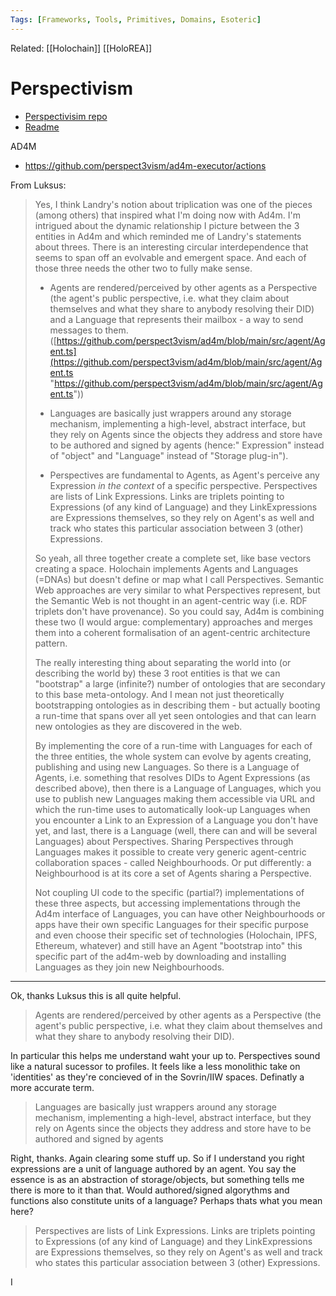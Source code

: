 ```yaml
---
Tags: [Frameworks, Tools, Primitives, Domains, Esoteric]
---
```

Related: [[Holochain]] [[HoloREA]]


# Perspectivism
- [Perspectivisim repo](https://github.com/lucksus/perspectivism)
- [Readme](https://github.com/perspect3vism/perspect3ve/blob/master/src/ad4m/README.md)

AD4M
- https://github.com/perspect3vism/ad4m-executor/actions

From Luksus:
> Yes, I think Landry's notion about triplication was one of the pieces (among others) that inspired what I'm doing now with Ad4m. I'm intrigued about the dynamic relationship I picture between the 3 entities in Ad4m and which reminded me of Landry's statements about threes. There is an interesting circular interdependence that seems to span off an evolvable and emergent space. And each of those three needs the other two to fully make sense. 
>
>- Agents are rendered/perceived by other agents as a Perspective (the agent's public perspective, i.e. what they claim about themselves and what they share to anybody resolving their DID) and a Language that represents their mailbox - a way to send messages to them. ([https://github.com/perspect3vism/ad4m/blob/main/src/agent/Agent.ts](https://github.com/perspect3vism/ad4m/blob/main/src/agent/Agent.ts "https://github.com/perspect3vism/ad4m/blob/main/src/agent/Agent.ts")) 
>
> - Languages are basically just wrappers around any storage mechanism, implementing a high-level, abstract interface, but they rely on Agents since the objects they address and store have to be authored and signed by agents (hence:" Expression" instead of "object" and "Language" instead of "Storage plug-in"). 
> 
> - Perspectives are fundamental to Agents, as Agent's perceive any Expression _in the context_ of a specific perspective. Perspectives are lists of Link Expressions. Links are triplets pointing to Expressions (of any kind of Language) and they LinkExpressions are Expressions themselves, so they rely on Agent's as well and track who states this particular association between 3 (other) Expressions. 
> 
> So yeah, all three together create a complete set, like base vectors creating a space. Holochain implements Agents and Languages (=DNAs) but doesn't define or map what I call Perspectives. Semantic Web approaches are very similar to what Perspectives represent, but the Semantic Web is not thought in an agent-centric way (i.e. RDF triplets don't have provenance). So you could say, Ad4m is combining these two (I would argue: complementary) approaches and merges them into a coherent formalisation of an agent-centric architecture pattern. 
> 
> The really interesting thing about separating the world into (or describing the world by) these 3 root entities is that we can "bootstrap" a large (infinite?) number of ontologies that are secondary to this base meta-ontology. And I mean not just theoretically bootstrapping ontologies as in describing them - but actually booting a run-time that spans over all yet seen ontologies and that can learn new ontologies as they are discovered in the web. 
> 
> By implementing the core of a run-time with Languages for each of the three entities, the whole system can evolve by agents creating, publishing and using new Languages. So there is a Language of Agents, i.e. something that resolves DIDs to Agent Expressions (as described above), then there is a Language of Languages, which you use to publish new Languages making them accessible via URL and which the run-time uses to automatically look-up Languages when you encounter a Link to an Expression of a Language you don't have yet, and last, there is a Language (well, there can and will be several Languages) about Perspectives. Sharing Perspectives through Languages makes it possible to create very generic agent-centric collaboration spaces - called Neighbourhoods. Or put differently: a Neighbourhood is at its core a set of Agents sharing a Perspective. 
> 
> Not coupling UI code to the specific (partial?) implementations of these three aspects, but accessing implementations through the Ad4m interface of Languages, you can have other Neighbourhoods or apps have their own specific Languages for their specific purpose and even choose their specific set of technologies (Holochain, IPFS, Ethereum, whatever) and still have an Agent "bootstrap into" this specific part of the ad4m-web by downloading and installing Languages as they join new Neighbourhoods.
--------------

Ok, thanks Luksus this is all quite helpful. 

> Agents are rendered/perceived by other agents as a Perspective (the agent's public perspective, i.e. what they claim about themselves and what they share to anybody resolving their DID).

In particular this helps me understand waht your up to. Perspectives sound like a natural sucessor to profiles. It feels like a less monolithic take on 'identities' as they're concieved of in the Sovrin/IIW spaces. Definatly a more accurate term. 

> Languages are basically just wrappers around any storage mechanism, implementing a high-level, abstract interface, but they rely on Agents since the objects they address and store have to be authored and signed by agents 

Right, thanks. Again clearing some stuff up. So if I understand you right expressions are a unit of language authored by an agent. You say the essence is as an abstraction of storage/objects, but something tells me there is more to it than that. Would authored/signed algorythms and functions also constitute units of a language? Perhaps thats what you mean here?

> Perspectives are lists of Link Expressions. Links are triplets pointing to Expressions (of any kind of Language) and they LinkExpressions are Expressions themselves, so they rely on Agent's as well and track who states this particular association between 3 (other) Expressions. 

I